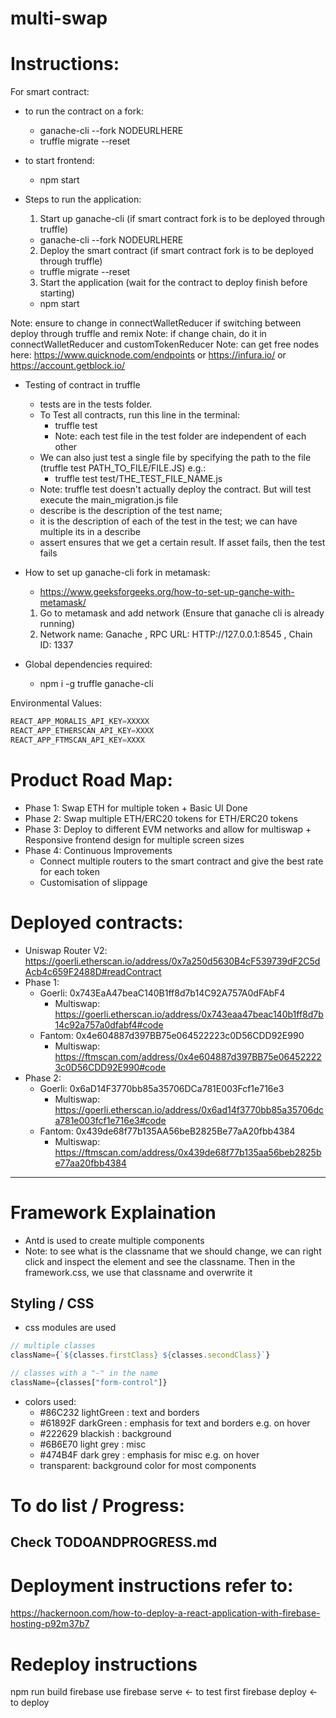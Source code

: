 # multi-swap

# Instructions:
For smart contract:

- to run the contract on a fork:
  - ganache-cli --fork NODEURLHERE
  - truffle migrate --reset

- to start frontend:
  - npm start

- Steps to run the application:
  1. Start up ganache-cli (if smart contract fork is to be deployed through truffle)
    - ganache-cli --fork NODEURLHERE
  2. Deploy the smart contract (if smart contract fork is to be deployed through truffle)
    - truffle migrate --reset
  3. Start the application (wait for the contract to deploy finish before starting)
    - npm start 

Note: ensure to change in connectWalletReducer if switching between deploy through truffle and remix
Note: if change chain, do it in connectWalletReducer and customTokenReducer
Note: can get free nodes here: https://www.quicknode.com/endpoints or https://infura.io/ or https://account.getblock.io/

- Testing of contract in truffle
  - tests are in the tests folder.
  - To Test all contracts, run this line in the terminal:
    - truffle test
    - Note: each test file in the test folder are independent of each other
  - We can also just test a single file by specifying the path to the file (truffle test PATH_TO_FILE/FILE.JS) e.g.:
    - truffle test test/THE_TEST_FILE_NAME.js
  - Note: truffle test doesn't actually deploy the contract. But will test execute the main_migration.js file
  - describe is the description of the test name;
  - it is the description of each of the test in the test; we can have multiple its in a describe
  - assert ensures that we get a certain result. If asset fails, then the test fails

- How to set up ganache-cli fork in metamask:
  - https://www.geeksforgeeks.org/how-to-set-up-ganche-with-metamask/
  1. Go to metamask and add network (Ensure that ganache cli is already running)
  2. Network name: Ganache , RPC URL: HTTP://127.0.0.1:8545 , Chain ID: 1337

- Global dependencies required:
  - npm i -g truffle ganache-cli

Environmental Values:
```Javascript
REACT_APP_MORALIS_API_KEY=XXXXX
REACT_APP_ETHERSCAN_API_KEY=XXXX
REACT_APP_FTMSCAN_API_KEY=XXXX
```
# Product Road Map:
- Phase 1: Swap ETH for multiple token + Basic UI Done
- Phase 2: Swap multiple ETH/ERC20 tokens for ETH/ERC20 tokens
- Phase 3: Deploy to different EVM networks and allow for multiswap + Responsive frontend design for multiple screen sizes
- Phase 4: Continuous Improvements
  - Connect multiple routers to the smart contract and give the best rate for each token
  - Customisation of slippage

# Deployed contracts:
- Uniswap Router V2: https://goerli.etherscan.io/address/0x7a250d5630B4cF539739dF2C5dAcb4c659F2488D#readContract
- Phase 1:
  - Goerli: 0x743EaA47beaC140B1ff8d7b14C92A757A0dFAbF4
    - Multiswap: https://goerli.etherscan.io/address/0x743eaa47beac140b1ff8d7b14c92a757a0dfabf4#code
  - Fantom: 0x4e604887d397BB75e064522223c0D56CDD92E990
    - Multiswap: https://ftmscan.com/address/0x4e604887d397BB75e064522223c0D56CDD92E990#code
- Phase 2:
  - Goerli: 0x6aD14F3770bb85a35706DCa781E003Fcf1e716e3
    - Multiswap: https://goerli.etherscan.io/address/0x6ad14f3770bb85a35706dca781e003fcf1e716e3#code
  - Fantom: 0x439de68f77b135AA56beB2825Be77aA20fbb4384
    - Multiswap: https://ftmscan.com/address/0x439de68f77b135aa56beb2825be77aa20fbb4384


---

# Framework Explaination
- Antd is used to create multiple components
- Note: to see what is the classname that we should change, we can right click and inspect the element and see the classname. Then in the framework.css, we use that classname and overwrite it
## Styling / CSS
- css modules are used
```Javascript
// multiple classes
className={`${classes.firstClass} ${classes.secondClass}`}

// classes with a "-" in the name
className={classes["form-control"]}
```
- colors used:
  - #86C232 lightGreen : text and borders
  - #61892F darkGreen : emphasis for text and borders e.g. on hover
  - #222629 blackish : background
  - #6B6E70 light grey :  misc
  - #474B4F dark grey : emphasis for misc e.g. on hover
  - transparent: background color for most components

# To do list / Progress:
Check TODOANDPROGRESS.md
---
# Deployment instructions refer to: 
https://hackernoon.com/how-to-deploy-a-react-application-with-firebase-hosting-p92m37b7

# Redeploy instructions
npm run build
firebase use <project-id>
firebase serve     <- to test first
firebase deploy    <- to deploy